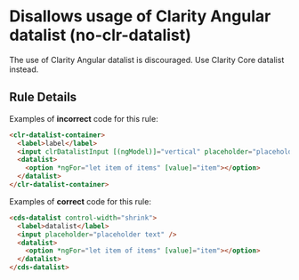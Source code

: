 # Disallows usage of Clarity Angular datalist (no-clr-datalist)

The use of Clarity Angular datalist is discouraged. Use Clarity Core datalist instead.

## Rule Details

Examples of **incorrect** code for this rule:

```html
<clr-datalist-container>
  <label>label</label>
  <input clrDatalistInput [(ngModel)]="vertical" placeholder="placeholder text" />
  <datalist>
    <option *ngFor="let item of items" [value]="item"></option>
  </datalist>
</clr-datalist-container>
```

Examples of **correct** code for this rule:

```html
<cds-datalist control-width="shrink">
  <label>datalist</label>
  <input placeholder="placeholder text" />
  <datalist>
    <option *ngFor="let item of items" [value]="item"></option>
  </datalist>
</cds-datalist>
```
